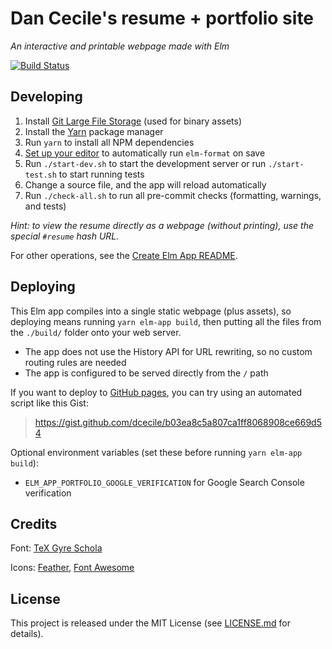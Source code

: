 # Dan Cecile's resume + portfolio site
_An interactive and printable webpage made with Elm_

[![Build Status](https://semaphoreci.com/api/v1/dcecile/dcecile-resume-portfolio/branches/master/badge.svg)](https://semaphoreci.com/dcecile/dcecile-resume-portfolio)

## Developing

1. Install [Git Large File Storage](https://git-lfs.github.com/) (used for
   binary assets)
2. Install the [Yarn](https://yarnpkg.com/en/docs/install) package manager
3. Run `yarn` to install all NPM dependencies
4. [Set up your
   editor](https://github.com/avh4/elm-format#detailed-instructions) to
   automatically run `elm-format` on save
5. Run `./start-dev.sh` to start the development server or run
   `./start-test.sh` to start running tests
6. Change a source file, and the app will reload automatically
7. Run `./check-all.sh` to run all pre-commit checks (formatting,
   warnings, and tests)

_Hint: to view the resume directly as a webpage (without printing), use
the special `#resume` hash URL._

For other operations, see the [Create Elm App
README](https://github.com/halfzebra/create-elm-app/tree/master/template).

## Deploying

This Elm app compiles into a single static webpage (plus assets), so
deploying means running `yarn elm-app build`, then putting all the files
from the `./build/` folder onto your web server.

- The app does not use the History API for URL rewriting, so no custom
  routing rules are needed
- The app is configured to be served directly from the `/` path

If you want to deploy to [GitHub pages](https://pages.github.com/), you
can try using an automated script like this Gist:

> https://gist.github.com/dcecile/b03ea8c5a807ca1ff8068908ce669d54

Optional environment variables (set these before running `yarn elm-app
build`):

- `ELM_APP_PORTFOLIO_GOOGLE_VERIFICATION` for Google Search Console verification


## Credits

Font: [TeX Gyre
Schola](http://www.gust.org.pl/projects/e-foundry/tex-gyre/)

Icons: [Feather](https://feathericons.com/), [Font
Awesome](https://fontawesome.com/)

## License

This project is released under the MIT License (see
[LICENSE.md](LICENSE.md) for details).
